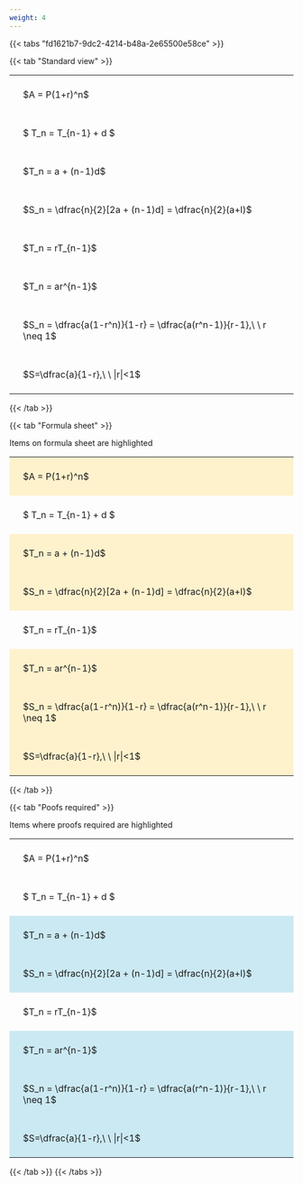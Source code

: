 ```yaml
---
weight: 4
---
```


{{< tabs "fd1621b7-9dc2-4214-b48a-2e65500e58ce" >}}

{{< tab "Standard view" >}}

<style type="text/css">
#T_7c91c th.col_heading {
  text-align: left;
  font-size: 1em;
}
#T_7c91c td {
  text-align: left;
  font-size: 1em;
  padding: 1.5em;
}
</style>
<table id="T_7c91c">
  <thead>
  </thead>
  <tbody>
    <tr>
      <td id="T_7c91c_row0_col0" class="data row0 col0" >$A = P(1+r)^n$</td>
    </tr>
    <tr>
      <td id="T_7c91c_row1_col0" class="data row1 col0" >$ T_n = T_{n-1} + d $</td>
    </tr>
    <tr>
      <td id="T_7c91c_row2_col0" class="data row2 col0" >$T_n = a + (n-1)d$</td>
    </tr>
    <tr>
      <td id="T_7c91c_row3_col0" class="data row3 col0" >$S_n = \dfrac{n}{2}[2a + (n-1)d] = \dfrac{n}{2}(a+l)$</td>
    </tr>
    <tr>
      <td id="T_7c91c_row4_col0" class="data row4 col0" >$T_n = rT_{n-1}$</td>
    </tr>
    <tr>
      <td id="T_7c91c_row5_col0" class="data row5 col0" >$T_n = ar^{n-1}$</td>
    </tr>
    <tr>
      <td id="T_7c91c_row6_col0" class="data row6 col0" >$S_n = \dfrac{a(1-r^n)}{1-r} = \dfrac{a(r^n-1)}{r-1},\ \  r \neq 1$</td>
    </tr>
    <tr>
      <td id="T_7c91c_row7_col0" class="data row7 col0" >$S=\dfrac{a}{1-r},\ \ |r|<1$</td>
    </tr>
  </tbody>
</table>
{{< /tab >}}

{{< tab "Formula sheet" >}}

Items on formula sheet are highlighted 
<br>
<style type="text/css">
#T_88587 th.col_heading {
  text-align: left;
  font-size: 1em;
}
#T_88587 td {
  text-align: left;
  font-size: 1em;
  padding: 1.5em;
}
#T_88587_row0_col0, #T_88587_row2_col0, #T_88587_row3_col0, #T_88587_row5_col0, #T_88587_row6_col0, #T_88587_row7_col0 {
  background-color: rgba(255,194,10, 0.2);
}
#T_88587_row1_col0, #T_88587_row4_col0 {
  background-color: rgba(0,0,0,0);
}
</style>
<table id="T_88587">
  <thead>
  </thead>
  <tbody>
    <tr>
      <td id="T_88587_row0_col0" class="data row0 col0" >$A = P(1+r)^n$</td>
    </tr>
    <tr>
      <td id="T_88587_row1_col0" class="data row1 col0" >$ T_n = T_{n-1} + d $</td>
    </tr>
    <tr>
      <td id="T_88587_row2_col0" class="data row2 col0" >$T_n = a + (n-1)d$</td>
    </tr>
    <tr>
      <td id="T_88587_row3_col0" class="data row3 col0" >$S_n = \dfrac{n}{2}[2a + (n-1)d] = \dfrac{n}{2}(a+l)$</td>
    </tr>
    <tr>
      <td id="T_88587_row4_col0" class="data row4 col0" >$T_n = rT_{n-1}$</td>
    </tr>
    <tr>
      <td id="T_88587_row5_col0" class="data row5 col0" >$T_n = ar^{n-1}$</td>
    </tr>
    <tr>
      <td id="T_88587_row6_col0" class="data row6 col0" >$S_n = \dfrac{a(1-r^n)}{1-r} = \dfrac{a(r^n-1)}{r-1},\ \  r \neq 1$</td>
    </tr>
    <tr>
      <td id="T_88587_row7_col0" class="data row7 col0" >$S=\dfrac{a}{1-r},\ \ |r|<1$</td>
    </tr>
  </tbody>
</table>
{{< /tab >}}

{{< tab "Poofs required" >}}

Items where proofs required are highlighted 
<br>
<style type="text/css">
#T_d3986 th.col_heading {
  text-align: left;
  font-size: 1em;
}
#T_d3986 td {
  text-align: left;
  font-size: 1em;
  padding: 1.5em;
}
#T_d3986_row0_col0, #T_d3986_row1_col0, #T_d3986_row4_col0 {
  background-color: rgba(0,0,0,0);
}
#T_d3986_row2_col0, #T_d3986_row3_col0, #T_d3986_row5_col0, #T_d3986_row6_col0, #T_d3986_row7_col0 {
  background-color: rgba(0,150,200, 0.2);
}
</style>
<table id="T_d3986">
  <thead>
  </thead>
  <tbody>
    <tr>
      <td id="T_d3986_row0_col0" class="data row0 col0" >$A = P(1+r)^n$</td>
    </tr>
    <tr>
      <td id="T_d3986_row1_col0" class="data row1 col0" >$ T_n = T_{n-1} + d $</td>
    </tr>
    <tr>
      <td id="T_d3986_row2_col0" class="data row2 col0" >$T_n = a + (n-1)d$</td>
    </tr>
    <tr>
      <td id="T_d3986_row3_col0" class="data row3 col0" >$S_n = \dfrac{n}{2}[2a + (n-1)d] = \dfrac{n}{2}(a+l)$</td>
    </tr>
    <tr>
      <td id="T_d3986_row4_col0" class="data row4 col0" >$T_n = rT_{n-1}$</td>
    </tr>
    <tr>
      <td id="T_d3986_row5_col0" class="data row5 col0" >$T_n = ar^{n-1}$</td>
    </tr>
    <tr>
      <td id="T_d3986_row6_col0" class="data row6 col0" >$S_n = \dfrac{a(1-r^n)}{1-r} = \dfrac{a(r^n-1)}{r-1},\ \  r \neq 1$</td>
    </tr>
    <tr>
      <td id="T_d3986_row7_col0" class="data row7 col0" >$S=\dfrac{a}{1-r},\ \ |r|<1$</td>
    </tr>
  </tbody>
</table>
{{< /tab >}}
{{< /tabs >}}